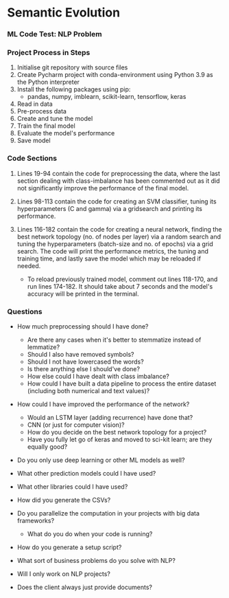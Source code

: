 # Semantic Evolution
### ML Code Test: NLP Problem

### Project Process in Steps
1. Initialise git repository with source files
2. Create Pycharm project with conda-environment using
   Python 3.9 as the Python interpreter
3. Install the following packages using pip:
   - pandas, numpy, imblearn, scikit-learn, tensorflow, keras
4. Read in data
5. Pre-process data
6. Create and tune the model
7. Train the final model
8. Evaluate the model's performance
9. Save model

### Code Sections
1. Lines 19-94 contain the code for preprocessing the data, 
   where the last section dealing with class-imbalance has been
   commented out as it did not significantly improve the performance
   of the final model.
   
2. Lines 98-113 contain the code for creating an SVM classifier, 
   tuning its hyperparameters (C and gamma) via a gridsearch and
   printing its performance.
   
3. Lines 116-182 contain the code for creating a neural network,
   finding the best network topology (no. of nodes per layer) via
   a random search and tuning the hyperparameters (batch-size and
   no. of epochs) via a grid search. The code will print the performance
   metrics, the tuning and training time, and lastly save the model which
   may be reloaded if needed.
   - To reload previously trained model, comment out lines 118-170, 
     and run lines 174-182. It should take about 7 seconds and the model's
     accuracy will be printed in the terminal.

### Questions
- How much preprocessing should I have done?
  - Are there any cases when it's better to stemmatize instead of lemmatize?
  - Should I also have removed symbols?
  - Should I not have lowercased the words?
  - Is there anything else I should've done?
  - How else could I have dealt with class imbalance?
  - How could I have built a data pipeline to process the entire
    dataset (including both numerical and text values)?

- How could I have improved the performance of the network?
  - Would an LSTM layer (adding recurrence) have done that?
  - CNN (or just for computer vision)?
  - How do you decide on the best network topology for a project?
  - Have you fully let go of keras and moved to sci-kit learn;
    are they equally good?
- Do you only use deep learning or other ML models as well?
- What other prediction models could I have used?
- What other libraries could I have used?
- How did you generate the CSVs?
- Do you parallelize the computation in your projects with big data frameworks?
  - What do you do when your code is running?
- How do you generate a setup script?

- What sort of business problems do you solve with NLP?
- Will I only work on NLP projects?
- Does the client always just provide documents?